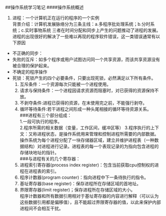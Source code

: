 ##操作系统学习笔记
####操作系统概述
1. 进程：一个计算机正在运行的程序的一个实例  
背景介绍：计算机发展脉络分为三条主线：a.多程序批处理系统；b.分时系统；c.实时事物系统
三者在时间分配和同步上产生的问题推动了进程的发展。进程的出现很好的解决了一些难以再现的程序软件错误，这一类错误通常有以下原因  
- 不正确的同步：
- 失败的互斥：如多个程序或用户试图访问同一个共享资源，而该共享资源没有被合理的保护起来。
- 不确定的程序操作
- 死锁：死锁产生的四个必要条件，只要出现死锁，必然满足以下所有条件。  
    1. 互斥条件：一个资源每次只能被一个进程使用。  
    2. 请求与保持条件：一个进程因请求资源而阻塞时，对已获得的资源保持不放。  
    3. 不剥夺条件:进程已获得的资源，在末使用完之前，不能强行剥夺。  
    4. 循环等待条件:若干进程之间形成一种头尾相接的循环等待资源关系。  
###进程有三个部分组成：  
    1.一段可执行的程序。  
    2.程序所需的相关数据（变量，工作区间，缓冲区等）
    3.程序执行的上下文：又称进程状态，是操作系统用来管理和控制进程所需要的内部数据。
 操作系统为每个进程分配了一块存储器区域，建立并维护进程表（一种数据结构）对进程进行记录。进程表的每一个表现记录的为指向包含进程的存储块地址的指针。  
###与进程有关的几个寄存器：  
    1. 进程索引寄存器(process index register)：包含当前获取cpu控制权的进程在进程表的索引。  
    2. 程序计数器(program counter)：指向进程中下一条待执行的指令。  
    3. 基址寄存器(base register)：保存进程所在存储区域的首地址。  
    4. 界限寄存器(limit register)；保存进程所在存储区域的大小。  
程序计数器和所有数据引用相对于基址寄存器的内容进行解释（可以认为这些数据引用都是偏移值），且不能超过界限寄存器的值，以此来保护内部进程间不会相互干扰。  

 